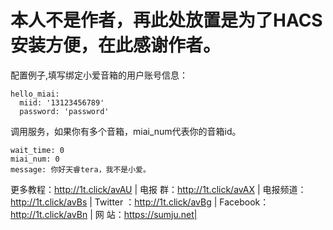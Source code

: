 # 本人不是作者，再此处放置是为了HACS安装方便，在此感谢作者。

配置例子,填写绑定小爱音箱的用户账号信息：
 
```
hello_miai:
  miid: '13123456789'
  password: 'password'
```

调用服务，如果你有多个音箱，miai_num代表你的音箱id。
```
wait_time: 0
miai_num: 0
message: 你好天睿tera，我不是小爱。
```

更多教程：http://1t.click/avAU | 电报 群：http://1t.click/avAX | 
电报频道：http://1t.click/avBs | Twitter ：http://1t.click/avBg | 
Facebook：http://1t.click/avBn | 网   站：https://sumju.net|
